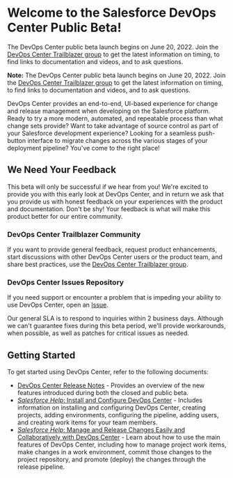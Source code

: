 # Welcome to the Salesforce DevOps Center Public Beta!

The DevOps Center public beta launch begins on June 20, 2022. Join the [DevOps Center Trailblazer group](https://trailhead.salesforce.com/en/trailblazer-community/groups/0F94S000000Guyg) to get the latest information on timing, to find links to documentation and videos, and to ask questions.

**Note:** The DevOps Center public beta launch begins on June 20, 2022. Join the [DevOps Center Trailblazer group](https://trailhead.salesforce.com/en/trailblazer-community/groups/0F94S000000Guyg) to get the latest information on timing, to find links to documentation and videos, and to ask questions.

DevOps Center provides an end-to-end, UI-based experience for change and release management when developing on the Salesforce platform. Ready to try a more modern, automated, and repeatable process than what change sets provide? Want to take advantage of source control as part of your Salesforce development experience? Looking for a seamless push-button interface to migrate changes across the various stages of your deployment pipeline?  You've come to the right place!

## We Need Your Feedback

This beta will only be successful if we hear from you! We're excited to provide you with this early look at DevOps Center, and in return we ask that you provide us with honest feedback on your experiences with the product and documentation. Don't be shy! Your feedback is what will make this product better for our entire community.

### DevOps Center Trailblazer Community
If you want to provide general feedback, request product enhancements, start discussions with other DevOps Center users or the product team, and share best practices, use the [DevOps Center Trailblazer group](https://trailhead.salesforce.com/en/trailblazer-community/groups/0F94S000000Guyg).   

### DevOps Center Issues Repository
If you need support or encounter a problem that is impeding your ability to use DevOps Center, open an [Issue](https://github.com/forcedotcom/devops-center-feedback/issues). 

Our general SLA is to respond to inquiries within 2 business days. Although we can't guarantee fixes during this beta period, we'll provide workarounds, when possible, as well as patches for critical issues as needed.

## Getting Started

To get started using DevOps Center, refer to the following documents:
* [DevOps Center Release Notes](https://help.salesforce.com/articleView?id=release-notes.rn_devops_center.htm&type=5) - Provides an overview of the new features introduced during both the closed and public beta.
* [*Salesforce Help*: Install and Configure DevOps Center](https://help.salesforce.com/articleView?id=sf.devops_center_setup.htm&type=5) - Includes information on installing and configuring DevOps Center, creating projects, adding environments, configuring the pipeline, adding users, and creating work items for your team members.
* [*Salesforce Help*: Manage and Release Changes Easily and Collaboratively with DevOps Center](https://help.salesforce.com/articleView?id=sf.devops_center_overview.htm&type=5) - Learn about how to use the main features of DevOps Center, including how to manage project work items, make changes in a work environment, commit those changes to the project repository, and promote (deploy) the changes through the release pipeline.
